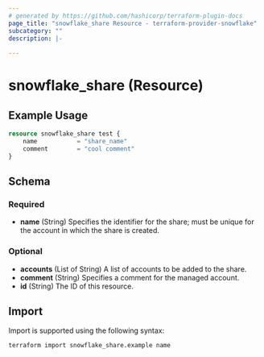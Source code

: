 ```yaml
---
# generated by https://github.com/hashicorp/terraform-plugin-docs
page_title: "snowflake_share Resource - terraform-provider-snowflake"
subcategory: ""
description: |-
  
---
```


# snowflake_share (Resource)



## Example Usage

```terraform
resource snowflake_share test {
	name           = "share_name"
	comment        = "cool comment"
}
```

<!-- schema generated by tfplugindocs -->
## Schema

### Required

- **name** (String) Specifies the identifier for the share; must be unique for the account in which the share is created.

### Optional

- **accounts** (List of String) A list of accounts to be added to the share.
- **comment** (String) Specifies a comment for the managed account.
- **id** (String) The ID of this resource.

## Import

Import is supported using the following syntax:

```shell
terraform import snowflake_share.example name
```

